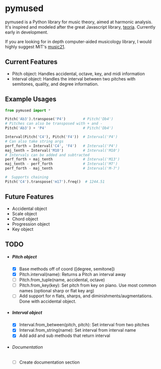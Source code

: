 # **pymused**

pymused is a Python library for music theory, aimed at harmonic analysis. It's inspired and modeled after the great Javascript library, [teoria](https://github.com/saebekassebil/teoria).  Currently early in development.

If you are looking for in depth computer-aided musicology library, I would highly suggest MIT's [music21](https://web.mit.edu/music21/).

## Current Features

- Pitch object:  Handles accidental, octave, key, and midi information
- Interval object:  Handles the interval between two pitches with semitones, quality, and degree information.

## Example Usages

```python
from pymused import *

Pitch('Ab3').transpose('P4')        # Pitch('Db4')
# Pitches can also be transposed with + and -
Pitch('Ab3') + 'P4'                 # Pitch('Db4')

Interval(Pitch('C4'), Pitch('F4'))  # Interval('P4')
# Can also take string args
perf_forth = Interval('C4', 'F4')   # Interval('P4')
maj_tenth = Interval('M10')         # Interval('M10')
# Intervals can be added and subtracted
perf_forth + maj_tenth              # Interval('M13')
maj_tenth - perf_forth		     	# Interval('M7')
perf_forth - maj_tenth		 		# Interval('M-7')

#  Supports chaining
Pitch('C4').transpose('m17').freq()  # 1244.51
```

## Future Features

- Accidental object
- Scale object
- Chord object
- Progression object
- Key object

## TODO

- ##### Pitch object
  - [x] Base methods off of coord ([degree, semitone])
  - [x] Pitch.interval(name): Returns a Pitch an interval away
  - [ ] Pitch.from_tuple(name, accidental, octave)
  - [ ] Pitch.from_key(key): Set pitch from key on piano. Use most common names (optional sharp or flat key arg)
  - [ ] Add support for n flats, sharps, and diminishments/augmentations. Done with accidental object.
  
- ##### Interval object
  - [x] Interval.from_between(pitch, pitch): Set interval from two pitches
  - [x] Interval.from_string(name): Set interval from interval name
  - [x] Add add and sub methods that return interval
  
- ###### Documentation

  - [ ] Create documentation section

